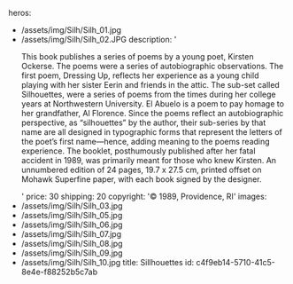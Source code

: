 heros:
  - /assets/img/Silh/Silh_01.jpg
  - /assets/img/Silh/Silh_02.JPG
description: '<p>This book publishes a series of poems by a young poet, Kirsten Ockerse. The poems were a series of autobiographic observations. The first poem, Dressing Up, reflects her experience as a young child playing with her sister Eerin and friends in the attic. The sub-set called Silhouettes, were a series of poems from the times during her college years at Northwestern University. El Abuelo is a poem to pay homage to her grandfather, Al Florence. Since the poems reflect an autobiographic perspective, as “silhouettes” by the author, their sub-series by that name are all designed in typographic forms that represent the letters of the poet’s first name—hence, adding meaning to the poems reading experience. The booklet, posthumously published after her fatal accident in 1989, was primarily meant for those who knew Kirsten. An unnumbered edition of 24 pages, 19.7 x 27.5 cm, printed offset on Mohawk Superfine paper, with each book signed by the designer.</p>'
price: 30
shipping: 20
copyright: '© 1989, Providence, RI'
images:
  - /assets/img/Silh/Silh_03.jpg
  - /assets/img/Silh/Silh_05.jpg
  - /assets/img/Silh/Silh_06.jpg
  - /assets/img/Silh/Silh_07.jpg
  - /assets/img/Silh/Silh_08.jpg
  - /assets/img/Silh/Silh_09.jpg
  - /assets/img/Silh/Silh_10.jpg
title: Sillhouettes
id: c4f9eb14-5710-41c5-8e4e-f88252b5c7ab
